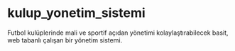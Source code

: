 # kulup_yonetim_sistemi
Futbol kulüplerinde mali ve sportif açıdan yönetimi kolaylaştırabilecek basit, web tabanlı çalışan bir yönetim sistemi.

